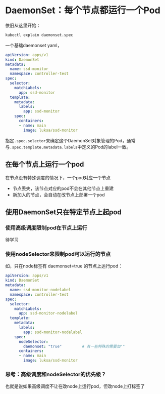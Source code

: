 # DaemonSet：每个节点都运行一个Pod

依旧从这里开始：

```bash
kubectl explain daemonset.spec
```

一个基础daemonset yaml，

```yaml
apiVersion: apps/v1
kind: DaemonSet
metadata:
  name: ssd-monitor
  namespace: controller-test
spec:
  selector:
    matchLabels:
      app: ssd-monitor
  template:
    metadata:
      labels:
        app: ssd-monitor
    spec:
      containers:
      - name: main
        image: luksa/ssd-monitor
```

指定`.spec.selector`来确定这个DaemonSet对象管理的Pod，通常与`.spec.template.metadata.labels`中定义的Pod的label一致。

## 在每个节点上运行一个pod

在节点没有特殊调度的情况下，一个pod对应一个节点

- 节点丢失，该节点对应的pod不会在其他节点上重建
- 新加入的节点，会自动在改节点上部署一个pod

## 使用DaemonSet只在特定节点上起pod

### 使用高级调度限制pod在节点上运行

待学习

### 使用nodeSelector来限制pod可以运行的节点

如，只在node标签有 daemonset=true 的节点上运行pod：

```yaml
apiVersion: apps/v1
kind: DaemonSet
metadata:
  name: ssd-monitor-nodelabel
  namespace: controller-test
spec:
  selector:
    matchLabels:
      app: ssd-monitor-nodelabel
  template:
    metadata:
      labels:
        app: ssd-monitor-nodelabel
    spec:
      nodeSelector:
        daemonset: "true"         # 有一些特殊的需要加""
      containers:
      - name: main
        image: luksa/ssd-monitor
```

### 思考：高级调度和nodeSelector的优先级？

也就是说如果高级调度不让在改node上运行pod，但改node上打标签了